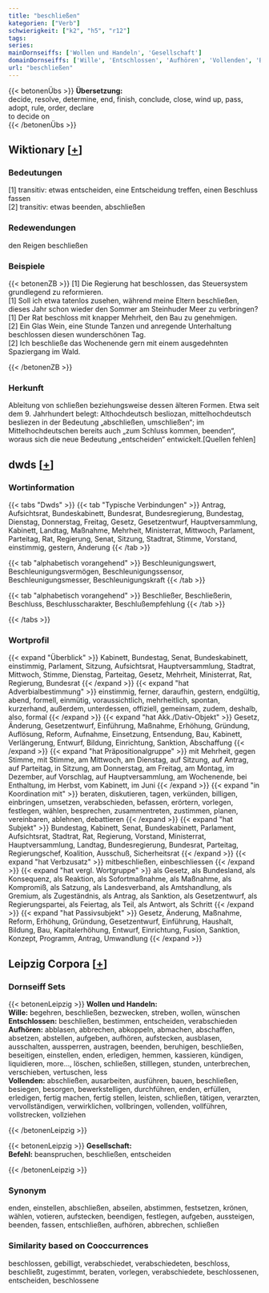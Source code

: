 ```yaml
---
title: "beschließen"
kategorien: ["Verb"]
schwierigkeit: ["k2", "h5", "r12"]
tags:
series:
mainDornseiffs: ['Wollen und Handeln', 'Gesellschaft']
domainDornseiffs: ['Wille', 'Entschlossen', 'Aufhören', 'Vollenden', 'Befehl']
url: "beschließen"
---
```


{{< betonenÜbs >}}
**Übersetzung:**  
decide, resolve, determine, end, finish, conclude, close, wind up, pass, adopt, rule, order, declare  
to decide on  
{{< /betonenÜbs >}}

## Wiktionary [[+](https://de.wiktionary.org/wiki/beschließen)]

### Bedeutungen
[1] transitiv: etwas entscheiden, eine Entscheidung treffen, einen Beschluss fassen  
[2] transitiv: etwas beenden, abschließen  

### Redewendungen
den Reigen beschließen  

### Beispiele
{{< betonenZB >}}
[1] Die Regierung hat beschlossen, das Steuersystem grundlegend zu reformieren.  
[1] Soll ich etwa tatenlos zusehen, während meine Eltern beschließen, dieses Jahr schon wieder den Sommer am Steinhuder Meer zu verbringen?  
[1] Der Rat beschloss mit knapper Mehrheit, den Bau zu genehmigen.  
[2] Ein Glas Wein, eine Stunde Tanzen und anregende Unterhaltung beschlossen diesen wunderschönen Tag.  
[2] Ich beschließe das Wochenende gern mit einem ausgedehnten Spaziergang im Wald.  

{{< /betonenZB >}}
### Herkunft
Ableitung von schließen beziehungsweise dessen älteren Formen. Etwa seit dem 9. Jahrhundert belegt: Althochdeutsch besliozan, mittelhochdeutsch besliezen in der Bedeutung „abschließen, umschließen“; im Mittelhochdeutschen bereits auch „zum Schluss kommen, beenden“, woraus sich die neue Bedeutung „entscheiden“ entwickelt.[Quellen fehlen]  



## dwds [[+](https://www.dwds.de/wb/beschließen)]

### Wortinformation
{{< tabs "Dwds" >}}
{{< tab "Typische Verbindungen" >}}
Antrag, Aufsichtsrat, Bundeskabinett, Bundesrat, Bundesregierung, Bundestag, Dienstag, Donnerstag, Freitag, Gesetz, Gesetzentwurf, Hauptversammlung, Kabinett, Landtag, Maßnahme, Mehrheit, Ministerrat, Mittwoch, Parlament, Parteitag, Rat, Regierung, Senat, Sitzung, Stadtrat, Stimme, Vorstand, einstimmig, gestern, Änderung
{{< /tab >}}

{{< tab "alphabetisch vorangehend" >}}
Beschleunigungswert, Beschleunigungsvermögen, Beschleunigungssensor, Beschleunigungsmesser, Beschleunigungskraft
{{< /tab >}}

{{< tab "alphabetisch vorangehend" >}}
Beschließer, Beschließerin, Beschluss, Beschlusscharakter, Beschlußempfehlung
{{< /tab >}}

{{< /tabs >}}

### Wortprofil
{{< expand "Überblick" >}} Kabinett, Bundestag, Senat, Bundeskabinett, einstimmig, Parlament, Sitzung, Aufsichtsrat, Hauptversammlung, Stadtrat, Mittwoch, Stimme, Dienstag, Parteitag, Gesetz, Mehrheit, Ministerrat, Rat, Regierung, Bundesrat {{< /expand >}}
{{< expand "hat Adverbialbestimmung" >}} einstimmig, ferner, daraufhin, gestern, endgültig, abend, formell, einmütig, voraussichtlich, mehrheitlich, spontan, kurzerhand, außerdem, unterdessen, offiziell, gemeinsam, zudem, deshalb, also, formal {{< /expand >}}
{{< expand "hat Akk./Dativ-Objekt" >}} Gesetz, Änderung, Gesetzentwurf, Einführung, Maßnahme, Erhöhung, Gründung, Auflösung, Reform, Aufnahme, Einsetzung, Entsendung, Bau, Kabinett, Verlängerung, Entwurf, Bildung, Einrichtung, Sanktion, Abschaffung {{< /expand >}}
{{< expand "hat Präpositionalgruppe" >}} mit Mehrheit, gegen Stimme, mit Stimme, am Mittwoch, am Dienstag, auf Sitzung, auf Antrag, auf Parteitag, in Sitzung, am Donnerstag, am Freitag, am Montag, im Dezember, auf Vorschlag, auf Hauptversammlung, am Wochenende, bei Enthaltung, im Herbst, vom Kabinett, im Juni {{< /expand >}}
{{< expand "in Koordination mit" >}} beraten, diskutieren, tagen, verkünden, billigen, einbringen, umsetzen, verabschieden, befassen, erörtern, vorlegen, festlegen, wählen, besprechen, zusammentreten, zustimmen, planen, vereinbaren, ablehnen, debattieren {{< /expand >}}
{{< expand "hat Subjekt" >}} Bundestag, Kabinett, Senat, Bundeskabinett, Parlament, Aufsichtsrat, Stadtrat, Rat, Regierung, Vorstand, Ministerrat, Hauptversammlung, Landtag, Bundesregierung, Bundesrat, Parteitag, Regierungschef, Koalition, Ausschuß, Sicherheitsrat {{< /expand >}}
{{< expand "hat Verbzusatz" >}} mitbeschließen, einbeschliessen {{< /expand >}}
{{< expand "hat vergl. Wortgruppe" >}} als Gesetz, als Bundesland, als Konsequenz, als Reaktion, als Sofortmaßnahme, als Maßnahme, als Kompromiß, als Satzung, als Landesverband, als Amtshandlung, als Gremium, als Zugeständnis, als Antrag, als Sanktion, als Gesetzentwurf, als Regierungspartei, als Feiertag, als Teil, als Antwort, als Schritt {{< /expand >}}
{{< expand "hat Passivsubjekt" >}} Gesetz, Änderung, Maßnahme, Reform, Erhöhung, Gründung, Gesetzentwurf, Einführung, Haushalt, Bildung, Bau, Kapitalerhöhung, Entwurf, Einrichtung, Fusion, Sanktion, Konzept, Programm, Antrag, Umwandlung {{< /expand >}}

## Leipzig Corpora [[+](https://corpora.uni-leipzig.de/en/res?word=beschließen&corpusId=deu_newscrawl-public_2018)]

### Dornseiff Sets
{{< betonenLeipzig >}}
**Wollen und Handeln:**  
**Wille:** begehren, beschließen, bezwecken, streben, wollen, wünschen  
**Entschlossen:** beschließen, bestimmen, entscheiden, verabschieden  
**Aufhören:** abblasen, abbrechen, abkoppeln, abmachen, abschaffen, absetzen, abstellen, aufgeben, aufhören, aufstecken, ausblasen, ausschalten, aussperren, austragen, beenden, beruhigen, beschließen, beseitigen, einstellen, enden, erledigen, hemmen, kassieren, kündigen, liquidieren, more..., löschen, schließen, stilllegen, stunden, unterbrechen, verschieben, vertuschen, less  
**Vollenden:** abschließen, ausarbeiten, ausführen, bauen, beschließen, besiegen, besorgen, bewerkstelligen, durchführen, enden, erfüllen, erledigen, fertig machen, fertig stellen, leisten, schließen, tätigen, verarzten, vervollständigen, verwirklichen, vollbringen, vollenden, vollführen, vollstrecken, vollziehen  

{{< /betonenLeipzig >}}


{{< betonenLeipzig >}}
**Gesellschaft:**  
**Befehl:** beanspruchen, beschließen, entscheiden  

{{< /betonenLeipzig >}}

### Synonym
enden, einstellen, abschließen, abseilen, abstimmen, festsetzen, krönen, wählen, votieren, aufstecken, beendigen, festlegen, aufgeben, aussteigen, beenden, fassen, entschließen, aufhören, abbrechen, schließen


### Similarity based on Cooccurrences
beschlossen, gebilligt, verabschiedet, verabschiedeten, beschloss, beschließt, zugestimmt, beraten, vorlegen, verabschiedete, beschlossenen, entscheiden, beschlossene

